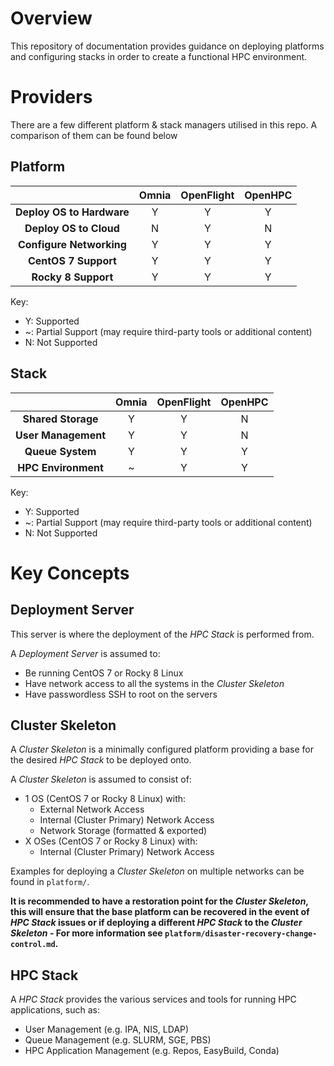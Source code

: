 # Overview 

This repository of documentation provides guidance on deploying platforms and configuring stacks in order to create a functional HPC environment. 

# Providers

There are a few different platform & stack managers utilised in this repo. A comparison of them can be found below

## Platform

|                           | Omnia | OpenFlight | OpenHPC |
| :-----------------------: | :---: | :--------: | :-----: |
| **Deploy OS to Hardware** |   Y   |     Y      |    Y    |
| **Deploy OS to Cloud**    |   N   |     Y      |    N    |
| **Configure Networking**  |   Y   |     Y      |    Y    |
| **CentOS 7 Support**      |   Y   |     Y      |    Y    |
| **Rocky 8 Support**       |   Y   |     Y      |    Y    |

Key:
- Y: Supported
- ~: Partial Support (may require third-party tools or additional content) 
- N: Not Supported

## Stack

|                     | Omnia | OpenFlight | OpenHPC |
| :-----------------: | :---: | :--------: | :-----: |
| **Shared Storage**  |   Y   |     Y      |    N    |
| **User Management** |   Y   |     Y      |    N    |
| **Queue System**    |   Y   |     Y      |    Y    |
| **HPC Environment** |   ~   |     Y      |    Y    |

Key:
- Y: Supported
- ~: Partial Support (may require third-party tools or additional content) 
- N: Not Supported

# Key Concepts 

## Deployment Server

This server is where the deployment of the _HPC Stack_ is performed from.

A _Deployment Server_ is assumed to:
- Be running CentOS 7 or Rocky 8 Linux 
- Have network access to all the systems in the _Cluster Skeleton_
- Have passwordless SSH to root on the servers

## Cluster Skeleton

A _Cluster Skeleton_ is a minimally configured platform providing a base for the desired _HPC Stack_ to be deployed onto.

A _Cluster Skeleton_ is assumed to consist of:
- 1 OS (CentOS 7 or Rocky 8 Linux) with:
    - External Network Access
    - Internal (Cluster Primary) Network Access
    - Network Storage (formatted & exported)
- X OSes (CentOS 7 or Rocky 8 Linux) with:
    - Internal (Cluster Primary) Network Access

Examples for deploying a _Cluster Skeleton_ on multiple networks can be found in `platform/`.

**It is recommended to have a restoration point for the _Cluster Skeleton_, this will ensure that the base platform can be recovered in the event of _HPC Stack_ issues or if deploying a different _HPC Stack_ to the _Cluster Skeleton_ - For more information see `platform/disaster-recovery-change-control.md`.**

## HPC Stack

A _HPC Stack_ provides the various services and tools for running HPC applications, such as:
- User Management (e.g. IPA, NIS, LDAP)
- Queue Management (e.g. SLURM, SGE, PBS)
- HPC Application Management (e.g. Repos, EasyBuild, Conda)

